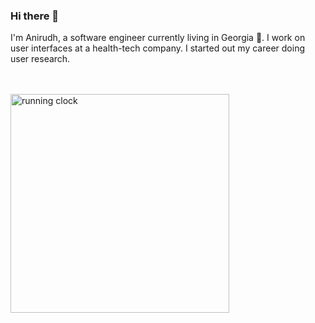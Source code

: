 ### Hi there 👋

I'm Anirudh, a software engineer currently living in Georgia 🍑. I work on user interfaces at a health-tech company. I started out my career doing user research.

<br />
<br />

<a href="https://github.com/AnirudhHimself/running-clock">
<img alt="running clock" width="350" src="https://user-images.githubusercontent.com/17210213/203865627-a3fd29a8-baf0-4fdb-93ff-1923019d7780.png" />
</a>





<!--
**AnirudhHimself/AnirudhHimself** is a ✨ _special_ ✨ repository because its `README.md` (this file) appears on your GitHub profile.

Here are some ideas to get you started:

- 🔭 I’m currently working on ...
- 🌱 I’m currently learning ...
- 👯 I’m looking to collaborate on ...
- 🤔 I’m looking for help with ...
- 💬 Ask me about ...
- 📫 How to reach me: please don't :)
- 😄 Pronouns: he/him
- ⚡ Fun fact: My name is Anirudh Mylavarapu
-->
